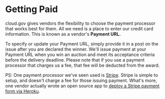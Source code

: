 Getting Paid
============

cloud.gov gives vendors the flexibility to choose the payment processor that works best for them. All we need is a place to enter our credit card information. This is known as a vendor's **Payment URL.**

To specify or update your Payment URL, simply provide it in a post on the issue after you are declared the winner. We'll issue payment at your Payment URL when you win an auction and meet its acceptance criteria before the delivery deadline. Please note that if you use a payment processor that charges us a fee, that fee will be deducted from the award.

PS: One payment processor we've seen used is [Stripe](https://stripe.com/docs/checkout/tutorial). Stripe is simple to setup, and doesn't charge a fee for those issuing payment. What's more, one vendor actually wrote an open source app to [deploy a Stripe payment form via Heroku](https://github.com/cwarden/pay).
